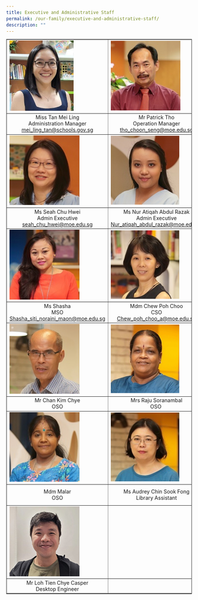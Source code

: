 ```yaml
---
title: Executive and Administrative Staff
permalink: /our-family/executive-and-administrative-staff/
description: ""
---
```

<table style="border-collapse: collapse; width: 100%;" border="1">
<tbody>
<tr>
<td style="width: 33.3333%;"><img style="width: 67%;" src="/images/eas1.jpg"></td>
<td style="width: 33.3333%;"><img style="width: 76%;" src="/images/eas2.jpg"></td>
<td style="width: 33.3333%;"><img src="/images/eas4.jpg"></td>
</tr>
<tr>
<td style="width: 33.3333%; text-align: center;">Miss Tan Mei Ling<br />Administration Manager<br /><a href="mailto:mei_ling_tan@schools.gov.sg" target="">mei_ling_tan@schools.gov.sg</a></td>
<td style="width: 33.3333%; text-align: center;">Mr Patrick Tho<br />Operation Manager<br /><a href="mailto:tho_choon_seng@moe.edu.sg" target="">tho_choon_seng@moe.edu.sg</a></td>
<td style="width: 33.3333%; text-align: center;">Ms Ang Yann Yann <br />Operation Manager<br /><a href="mailto:ang_yann_yann@moe.edu.sg" target="">ang_yann_yann@moe.edu.sg</a></td>
</tr>
<tr>
<td style="width: 33.3333%;"><img style="width: 73%;" src="/images/eas3.jpg"></td>
<td style="width: 33.3333%;"><img style="width: 75%;" src="/images/eas5.jpg"></td>
<td style="width: 33.3333%;"><img src="/images/eas6.jpg"></td>
</tr>
<tr>
<td style="width: 33.3333%; text-align: center;">Ms Seah Chu Hwei<br />Admin Executive<br /><a href="mailto:seah_chu_hwei@moe.edu.sg" target="">seah_chu_hwei@moe.edu.sg</a></td>
<td style="width: 33.3333%; text-align: center;">Ms Nur Atiqah Abdul Razak<br />Admin Executive<br /><a href="mailto:Nur_atiqah_abdul_razak@moe.edu.sg" target="">Nur_atiqah_abdul_razak@moe.edu.sg</a></td>
<td style="width: 33.3333%; text-align: center;">Ms Lim Yee Leng<br />MSO<br /><a href="mailto:lim_yee_leng@moe.edu.sg" target="">lim_yee_leng@moe.edu.sg</a></td>
</tr>
<tr>
<td style="width: 33.3333%;"><img style="width: 73%;" src="/images/eas7.jpg"></td>
<td style="width: 33.3333%;"><img style="width: 75%;" src="/images/eas8.jpg"></td>
<td style="width: 33.3333%;"><img src="/images/eas9.jpg"></td>
</tr>
<tr>
<td style="width: 33.3333%; text-align: center;">Ms Shasha<br />MSO<br /><a href="mailto:Shasha_siti_noraini_maon@moe.edu.sg" target="">Shasha_siti_noraini_maon@moe.edu.sg</a></td>
<td style="width: 33.3333%; text-align: center;">Mdm Chew Poh Choo<br />CSO<br /><a href="mailto:Chew_poh_choo_a@moe.edu.sg" target="">Chew_poh_choo_a@moe.edu.sg</a></td>
<td style="width: 33.3333%; text-align: center;">Mdm Phua Mei Yean, Jennifer<br />OSO</td>
</tr>
<tr>
<td style="width: 33.3333%;"><img style="width: 73%;" src="/images/eas10.jpg"></td>
<td style="width: 33.3333%;"><img style="width: 75%;" src="/images/eas11.jpg"></td>
<td style="width: 33.3333%;"><img src="/images/eas12.jpg"></td>
</tr>
<tr>
<td style="width: 33.3333%; text-align: center;">Mr Chan Kim Chye<br />OSO</td>
<td style="width: 33.3333%; text-align: center;">Mrs Raju Soranambal<br />OSO&nbsp;</td>
<td style="width: 33.3333%; text-align: center;">Mr Juraimi (Remy)<br />OSO</td>
</tr>
<tr>
<td style="width: 33.3333%;"><img style="width: 73%;" src="/images/eas13.jpg"></td>
<td style="width: 33.3333%;"><img style="width: 75%;" src="/images/eas14.jpg"></td>
<td style="width: 33.3333%;"><img src="/images/eas15.jpg"></td>
</tr>
<tr>
<td style="width: 33.3333%; text-align: center;">Mdm Malar<br />OSO</td>
<td style="width: 33.3333%; text-align: center;">Ms Audrey Chin Sook Fong<br />Library Assistant</td>
<td style="width: 33.3333%; text-align: center;">Ms Nur Syafiqah Athira Mohd Ridzuan<br />Desktop Engineer</td>
</tr>
<tr>
<td style="width: 33.3333%;"><img style="width: 73%;" src="/images/eas16.jpg"></td>
<td style="width: 33.3333%;">&nbsp;</td>
<td style="width: 33.3333%;">&nbsp;</td>
</tr>
<tr>
<td style="width: 33.3333%; text-align: center;">Mr Loh Tien Chye Casper<br />Desktop Engineer</td>
<td style="width: 33.3333%;">&nbsp;</td>
<td style="width: 33.3333%;">&nbsp;</td>
</tr>
</tbody>
</table>